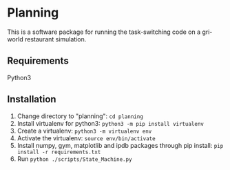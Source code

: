 # Planning

This is a software package for running the task-switching code on a gri-world restaurant simulation.

## Requirements

Python3

## Installation

1. Change directory to "planning": `cd planning`
2. Install virtualenv for python3: `python3 -m pip install virtualenv`
3. Create a virtualenv: `python3 -m virtualenv env`
4. Activate the virtualenv: `source env/bin/activate`
5. Install numpy, gym, matplotlib and ipdb packages through pip install: `pip install -r requirements.txt`
6. Run `python ./scripts/State_Machine.py`  
